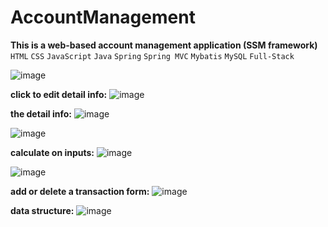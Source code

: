 # AccountManagement  
**This is a web-based account management application (SSM framework)**  
`HTML` `CSS` `JavaScript` `Java` `Spring` `Spring MVC` `Mybatis` `MySQL` `Full-Stack`

![image](https://user-images.githubusercontent.com/53555169/122814889-c9605280-d2a2-11eb-9df0-9b353977a2ec.png)

**click to edit detail info:**
![image](https://user-images.githubusercontent.com/53555169/122817068-7b008300-d2a5-11eb-960d-0ff7fbfeb852.png)

**the detail info:**
![image](https://user-images.githubusercontent.com/53555169/122980708-fb3aed00-d366-11eb-977d-7edaf6e57311.png)

![image](https://user-images.githubusercontent.com/53555169/122980802-14439e00-d367-11eb-9e60-bad44c78c3fe.png)

**calculate on inputs:**
![image](https://user-images.githubusercontent.com/53555169/122981594-ee6ac900-d367-11eb-8107-59a3d5b5ceb3.png)

![image](https://user-images.githubusercontent.com/53555169/122981075-5ff64780-d367-11eb-837e-dfefa99e9f80.png)

**add or delete a transaction form:**
![image](https://user-images.githubusercontent.com/53555169/122979308-65529280-d365-11eb-89e2-6474d01e4189.png)

**data structure:**
![image](https://user-images.githubusercontent.com/53555169/122822804-902ce000-d2ac-11eb-8356-6075affb1375.png)
